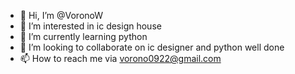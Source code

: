 - 👋 Hi, I’m @VoronoW
- 👀 I’m interested in ic design house
- 🌱 I’m currently learning python
- 💞️ I’m looking to collaborate on ic designer and python well done
- 📫 How to reach me via vorono0922@gmail.com

<!---
VoronoW/VoronoW is a ✨ special ✨ repository because its `README.md` (this file) appears on your GitHub profile.
You can click the Preview link to take a look at your changes.
--->
